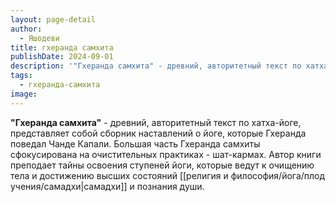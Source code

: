 ```yaml
---
layout: page-detail
author:
  - Яшодеви
title: гхеранда самхита
publishDate: 2024-09-01
description: '"Гхеранда самхита" - древний, авторитетный текст по хатха-йоге, представляет собой сборник наставлений о йоге, которые Гхеранда поведал Чанде Капали. Большая часть Гхеранда самхиты сфокусирована на очистительных практиках - шат-кармах. Автор книги преподает тайны освоения ступеней йоги, которые ведут к очищению тела и достижению высших состояний самадхи и познания души.'
tags:
  - гхеранда-самхита
image:
---
```

**"Гхеранда самхита"** - древний, авторитетный текст по хатха-йоге, представляет собой сборник наставлений о йоге, которые Гхеранда поведал Чанде Капали. Большая часть Гхеранда самхиты сфокусирована на очистительных практиках - шат-кармах. Автор книги преподает тайны освоения ступеней йоги, которые ведут к очищению тела и достижению высших состояний [[религия и философия/йога/плод учения/самадхи|самадхи]] и познания души.

